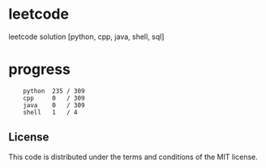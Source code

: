 # leetcode
leetcode solution [python, cpp, java, shell, sql]

# progress
```	
    python  235 / 309
    cpp     0   / 309
    java    0   / 309
    shell   1   / 4
```

## License
This code is distributed under the terms and conditions of the MIT license.
